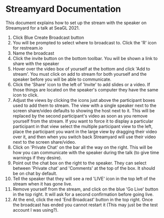 # Streamyard Documentation
This document explains how to set up the stream with the speaker on Streamyard for a talk at SeaGL 2021.

1. Click Blue Create Broadcast button
2. You will be prompted to select where to broadcast to. Click the 'R' icon for restream.io
3. Name the broadcast
4. Click the invite button on the bottom toolbar. You will be shown a link to share with the speaker
5. Hover over the video box of yourself at the bottom and click 'Add to stream'. You must click on add to stream for both yourself and the speaker before you will be able to communicate.
6. Click the 'Share' icon to the left of 'Invite' to add slides or a video. If those things are located on the speaker's computer they have the same icon to click.
7. Adjust the views by clicking the icons just above the participant boxes used to add them to stream.
  The view with a single speaker next to the screen share/video defaults to showing the host next to it. This will be replaced by the second participant's video as soon as you remove yourself from the stream. If you want to force it to display a particular participant in that view select the multiple participant view to the left, place the participant you want in the large view by dragging their video over it, and then when you switch back Streamyard will use their video next to the screen share/video.
8. Click on 'Private Chat' on the bar all the way on the right. This will be how you can communicate with the speaker during the talk (to give time warnings if they desire).
9. Point out the chat box on the right to the speaker. They can select between 'Private chat' and 'Comments' at the top of the box. It should be on chat by default.
10. Tell the speaker that they will see a red 'LIVE' icon in the top left of the stream when it has gone live.
11. Remove yourself from the stream, and click on the blue 'Go Live' button in the top right. It will ask for a second confirmation before going live.
12. At the end, click the red 'End Broadcast' button in the top right. Once the broadcast has ended you cannot restart it (This may just be the test account I was using?).

